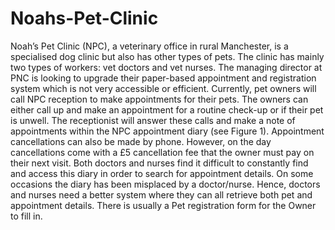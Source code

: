 # Noahs-Pet-Clinic

Noah’s Pet Clinic (NPC), a veterinary office in rural Manchester, is a specialised dog clinic but also has other types of pets. The clinic has mainly two types of workers: vet doctors
and vet nurses. The managing director at PNC is looking to upgrade their paper-based appointment and registration system which is not very accessible or efficient. Currently,
pet owners will call NPC reception to make appointments for their pets. The owners can either call up and make an appointment for a routine check-up or if their pet is unwell. The
receptionist will answer these calls and make a note of appointments within the NPC appointment diary (see Figure 1). Appointment cancellations can also be made by phone.
However, on the day cancellations come with a £5 cancellation fee that the owner must pay on their next visit. Both doctors and nurses find it difficult to constantly find and access this diary in order to
search for appointment details. On some occasions the diary has been misplaced by a doctor/nurse. Hence, doctors and nurses need a better system where they can all retrieve
both pet and appointment details. There is usually a Pet registration form for the Owner to fill in.
